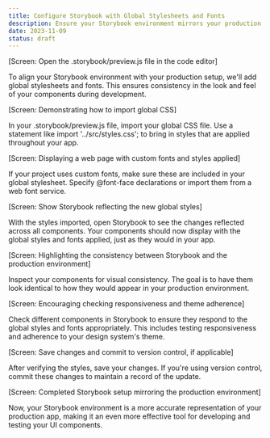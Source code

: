 ```yaml
---
title: Configure Storybook with Global Stylesheets and Fonts
description: Ensure your Storybook environment mirrors your production setup. Learn to add global stylesheets and fonts, creating a consistent look and feel across your project and component library.
date: 2023-11-09
status: draft
---
```




[Screen: Open the .storybook/preview.js file in the code editor]

To align your Storybook environment with your production setup, we'll add global stylesheets and fonts. This ensures consistency in the look and feel of your components during development.

[Screen: Demonstrating how to import global CSS]

In your .storybook/preview.js file, import your global CSS file. Use a statement like import '../src/styles.css'; to bring in styles that are applied throughout your app.

[Screen: Displaying a web page with custom fonts and styles applied]

If your project uses custom fonts, make sure these are included in your global stylesheet. Specify @font-face declarations or import them from a web font service.

[Screen: Show Storybook reflecting the new global styles]

With the styles imported, open Storybook to see the changes reflected across all components. Your components should now display with the global styles and fonts applied, just as they would in your app.

[Screen: Highlighting the consistency between Storybook and the production environment]

Inspect your components for visual consistency. The goal is to have them look identical to how they would appear in your production environment.

[Screen: Encouraging checking responsiveness and theme adherence]

Check different components in Storybook to ensure they respond to the global styles and fonts appropriately. This includes testing responsiveness and adherence to your design system's theme.

[Screen: Save changes and commit to version control, if applicable]

After verifying the styles, save your changes. If you're using version control, commit these changes to maintain a record of the update.

[Screen: Completed Storybook setup mirroring the production environment]

Now, your Storybook environment is a more accurate representation of your production app, making it an even more effective tool for developing and testing your UI components.
